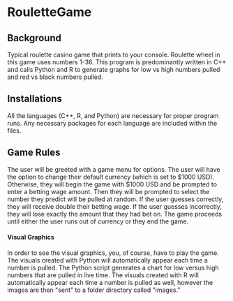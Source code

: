 # RouletteGame

## Background
Typical roulette casino game that prints to your console. Roulette wheel in this game uses numbers 1-36. This program is predominantly written in C++ and calls Python and R to generate graphs for low vs high numbers pulled and red vs black numbers pulled. 

## Installations
All the languages (C++, R, and Python) are necessary for proper program runs. Any necessary packages for each language are included within the files.

## Game Rules
The user will be greeted with a game menu for options. The user will have the option to change their default currency (which is set to $1000 USD). Otherwise, they will begin the game with $1000 USD and be prompted to enter a betting wage amount. Then they will be prompted to select the number they predict will be pulled at random. If the user guesses correctly, they will receive double their betting wage. If the user guesses incorrectly, they will lose exactly the amount that they had bet on. The game proceeds until either the user runs out of currency or they end the game. 

#### Visual Graphics
In order to see the visual graphics, you, of course, have to play the game. The visuals created with Python will automatically appear each time a number is pulled. The Python script generates a chart for low versus high numbers that are pulled in live time. The visuals created with R will automatically appear each time a number is pulled as well, however the images are then "sent" to a folder directory called "images." 

